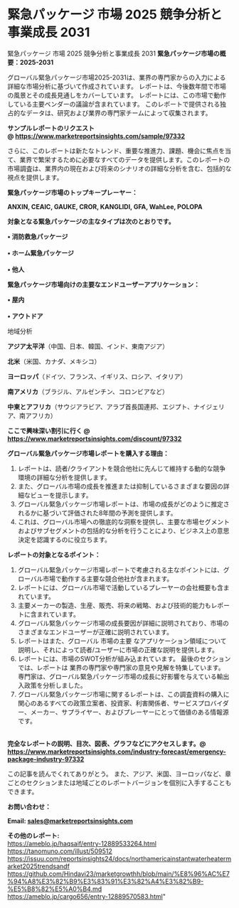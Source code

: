 # 緊急パッケージ 市場 2025 競争分析と事業成長 2031
緊急パッケージ 市場 2025 競争分析と事業成長 2031
<strong><b>緊急パッケージ市場の概要：2025-2031</b></strong>

グローバル緊急パッケージ市場2025-2031は、業界の専門家からの入力による詳細な市場分析に基づいて作成されています。 レポートは、今後数年間で市場の風景とその成長見通しをカバーしています。 レポートには、この市場で動作している主要ベンダーの議論が含まれています。 このレポートで提供される独占的なデータは、研究および業界の専門家チームによって収集されます。

<strong>サンプルレポートのリクエスト @ <a href=https://www.marketreportsinsights.com/sample/97332>https://www.marketreportsinsights.com/sample/97332</a></strong>

さらに、このレポートは新たなトレンド、重要な推進力、課題、機会に焦点を当て、業界で繁栄するために必要なすべてのデータを提供します。このレポートの市場調査は、業界内の現在および将来のシナリオの詳細な分析を含む、包括的な視点を提供します。

<strong>緊急パッケージ市場のトップキープレーヤー：</strong>

<strong>ANXIN, CEAIC, GAUKE, CROR, KANGLIDI, GFA, WahLee, POLOPA</strong>

<strong><b>対象となる緊急パッケージの主なタイプは次のとおりです。</b></strong>

<strong>• 消防救急パッケージ<br><br>• ホーム緊急パッケージ<br><br>• 他人</strong>

<strong><b>緊急パッケージ市場向けの主要なエンドユーザーアプリケーション：</b></strong>

<strong>• 屋内<br><br>• アウトドア</strong>

 地域分析

<strong><b>アジア太平洋</b></strong>（中国、日本、韓国、インド、東南アジア）

<strong><b>北米</b></strong>（米国、カナダ、メキシコ）

<strong><b>ヨーロッパ</b></strong>（ドイツ、フランス、イギリス、ロシア、イタリア）

<strong><b>南アメリカ</b></strong>（ブラジル、アルゼンチン、コロンビアなど）

<strong><b>中東とアフリカ</b></strong>（サウジアラビア、アラブ首長国連邦、エジプト、ナイジェリア、南アフリカ）

<strong>ここで興味深い割引に行く @ <a href=https://www.marketreportsinsights.com/discount/97332>https://www.marketreportsinsights.com/discount/97332</a></strong>

<strong><b>グローバル緊急パッケージ市場レポートを購入する理由：</b></strong>
<ol>
  <li>レポートは、読者/クライアントを競合他社に先んじて維持する動的な競争環境の詳細な分析を提供します。</li>
  <li>また、グローバル市場の成長を推進または抑制しているさまざまな要因の詳細なビューを提示します。</li>
  <li>グローバル緊急パッケージ市場レポートは、市場の成長がどのように推定されるかに基づいて評価された8年間の予測を提供します。</li>
  <li>これは、グローバル市場への徹底的な洞察を提供し、主要な市場セグメントおよびサブセグメントの包括的な分析を行うことにより、ビジネス上の意思決定を認識するのに役立ちます。</li>
</ol>
<strong><b>レポートの対象となるポイント：</b></strong>
<ol>
  <li>グローバル緊急パッケージ市場レポートで考慮される主なポイントには、グローバル市場で動作する主要な競合他社が含まれます。</li>
  <li>レポートには、グローバル市場で活動しているプレーヤーの会社概要も含まれています。</li>
  <li>主要メーカーの製造、生産、販売、将来の戦略、および技術的能力もレポートに含まれています。</li>
  <li>グローバル緊急パッケージ市場の成長要因が詳細に説明されており、市場のさまざまなエンドユーザーが正確に説明されています。</li>
  <li>レポートはまた、グローバル 市場の主要 なアプリケーション領域について説明し、それによって読者/ユーザーに市場の正確な説明を提供します。</li>
  <li>レポートには、市場のSWOT分析が組み込まれています。 最後のセクションでは、レポートは 業界の専門家や専門家の意見や見解を特集しています。 専門家は、グローバル緊急パッケージ市場の成長に好影響を与えている輸出入政策を分析しました。</li>
  <li>グローバル緊急パッケージ市場に関するレポートは、この調査資料の購入に関心のあるすべての政策立案者、投資家、利害関係者、サービスプロバイダー、メーカー、サプライヤー、およびプレーヤーにとって価値のある情報源です。</li>
</ol><br>
<strong>完全なレポートの説明、目次、図表、グラフなどにアクセスします。@ <a href=https://www.marketreportsinsights.com/industry-forecast/emergency-package-industry-97332>https://www.marketreportsinsights.com/industry-forecast/emergency-package-industry-97332</a></strong>

この記事を読んでくれてありがとう。 また、アジア、米国、ヨーロッパなど、章ごとのセクションまたは地域ごとのレポートバージョンを個別に入手することもできます。

<strong><b>お問い合わせ：</b></strong>

<strong>Email: </strong><a href=mailto:sales@marketreportsinsights.com><strong>sales@marketreportsinsights.com</strong></a>

<strong>その他のレポート:</strong>
<br>
<a href=https://ameblo.jp/haqsaif/entry-12889533264.html>https://ameblo.jp/haqsaif/entry-12889533264.html</a>
<br>
<a href=https://tanomuno.com/illust/509512>https://tanomuno.com/illust/509512</a>
<br>
<a href=https://issuu.com/reportsinsights24/docs/northamericainstantwaterheatermarket2025trendsandf>https://issuu.com/reportsinsights24/docs/northamericainstantwaterheatermarket2025trendsandf</a>
<br>
<a href=https://github.com/Hindavi23/marketgrowthh/blob/main/%E8%96%AC%E7%94%A8%E3%82%B9%E3%83%91%E3%82%A4%E3%82%B9-%E5%B8%82%E5%A0%B4.md>https://github.com/Hindavi23/marketgrowthh/blob/main/%E8%96%AC%E7%94%A8%E3%82%B9%E3%83%91%E3%82%A4%E3%82%B9-%E5%B8%82%E5%A0%B4.md</a>
<br>
<a href=https://ameblo.jp/cargo656/entry-12889570583.html>https://ameblo.jp/cargo656/entry-12889570583.html</a>"

